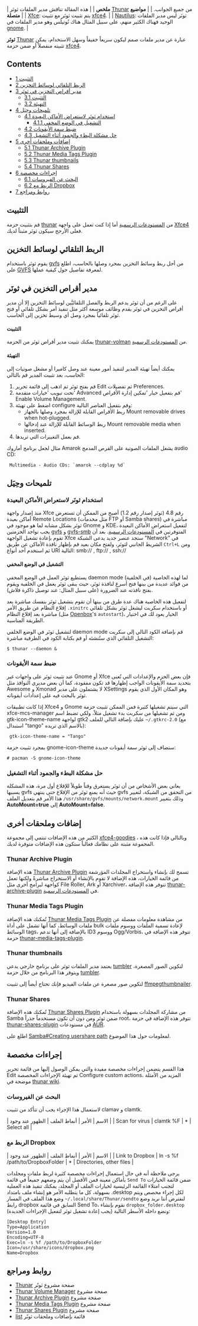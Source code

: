| **ملخص**  |
| هذه المقالة تناقش مدير الملفات ثونَر [Thunar](http://thunar.xfce.org/index.html) من جميع الجوانب. |
| **مواضيع متصلة** |
| [Xfce](/index.php/Xfce "Xfce"): يتم تثبيت ثونَر مع تثبيت [xfce4](https://www.archlinux.org/groups/x86_64/xfce4/). |
| [Nautilus](/index.php/GNOME#Nautilus "GNOME"): ثونَر ليس مدير الملفات الوحيد فهناك الكثير منهم، على سبيل المثال هناك نُوتيلُس وهو مدير الملفات في [gnome](https://www.archlinux.org/groups/x86_64/gnome/). |

**ثونَر** [Thunar](http://thunar.xfce.org/index.html) عبارة عن مدير ملفات صمم ليكون سريعاً خفيفاً وسهل الاستخدام، يمكن تثبيته منفصلاً أو ضمن حزمة [xfce4](https://www.archlinux.org/groups/x86_64/xfce4/).

## Contents

*   [1 التثبيت](#.D8.A7.D9.84.D8.AA.D8.AB.D8.A8.D9.8A.D8.AA)
*   [2 الربط التلقائي لوسائط التخزين](#.D8.A7.D9.84.D8.B1.D8.A8.D8.B7_.D8.A7.D9.84.D8.AA.D9.84.D9.82.D8.A7.D8.A6.D9.8A_.D9.84.D9.88.D8.B3.D8.A7.D8.A6.D8.B7_.D8.A7.D9.84.D8.AA.D8.AE.D8.B2.D9.8A.D9.86)
*   [3 مدير أقراص التخزين في ثونَر](#.D9.85.D8.AF.D9.8A.D8.B1_.D8.A3.D9.82.D8.B1.D8.A7.D8.B5_.D8.A7.D9.84.D8.AA.D8.AE.D8.B2.D9.8A.D9.86_.D9.81.D9.8A_.D8.AB.D9.88.D9.86.D9.8E.D8.B1)
    *   [3.1 التثبيت](#.D8.A7.D9.84.D8.AA.D8.AB.D8.A8.D9.8A.D8.AA_2)
    *   [3.2 التهيئة](#.D8.A7.D9.84.D8.AA.D9.87.D9.8A.D8.A6.D8.A9)
*   [4 تلميحات وحِيَل](#.D8.AA.D9.84.D9.85.D9.8A.D8.AD.D8.A7.D8.AA_.D9.88.D8.AD.D9.90.D9.8A.D9.8E.D9.84)
    *   [4.1 استخدام ثونَر لاستعراض الأماكن البعيدة](#.D8.A7.D8.B3.D8.AA.D8.AE.D8.AF.D8.A7.D9.85_.D8.AB.D9.88.D9.86.D9.8E.D8.B1_.D9.84.D8.A7.D8.B3.D8.AA.D8.B9.D8.B1.D8.A7.D8.B6_.D8.A7.D9.84.D8.A3.D9.85.D8.A7.D9.83.D9.86_.D8.A7.D9.84.D8.A8.D8.B9.D9.8A.D8.AF.D8.A9)
        *   [4.1.1 التشغيل في الوضع المخفي](#.D8.A7.D9.84.D8.AA.D8.B4.D8.BA.D9.8A.D9.84_.D9.81.D9.8A_.D8.A7.D9.84.D9.88.D8.B6.D8.B9_.D8.A7.D9.84.D9.85.D8.AE.D9.81.D9.8A)
    *   [4.2 ضبط سمة الأيقونات](#.D8.B6.D8.A8.D8.B7_.D8.B3.D9.85.D8.A9_.D8.A7.D9.84.D8.A3.D9.8A.D9.82.D9.88.D9.86.D8.A7.D8.AA)
    *   [4.3 حل مشكلة البطء والجمود أثناء التشغيل](#.D8.AD.D9.84_.D9.85.D8.B4.D9.83.D9.84.D8.A9_.D8.A7.D9.84.D8.A8.D8.B7.D8.A1_.D9.88.D8.A7.D9.84.D8.AC.D9.85.D9.88.D8.AF_.D8.A3.D8.AB.D9.86.D8.A7.D8.A1_.D8.A7.D9.84.D8.AA.D8.B4.D8.BA.D9.8A.D9.84)
*   [5 إضافات وملحقات أخرى](#.D8.A5.D8.B6.D8.A7.D9.81.D8.A7.D8.AA_.D9.88.D9.85.D9.84.D8.AD.D9.82.D8.A7.D8.AA_.D8.A3.D8.AE.D8.B1.D9.89)
    *   [5.1 Thunar Archive Plugin](#Thunar_Archive_Plugin)
    *   [5.2 Thunar Media Tags Plugin](#Thunar_Media_Tags_Plugin)
    *   [5.3 Thunar thumbnails](#Thunar_thumbnails)
    *   [5.4 Thunar Shares](#Thunar_Shares)
*   [6 إجراءات مخصصة](#.D8.A5.D8.AC.D8.B1.D8.A7.D8.A1.D8.A7.D8.AA_.D9.85.D8.AE.D8.B5.D8.B5.D8.A9)
    *   [6.1 البحث عن الفيروسات](#.D8.A7.D9.84.D8.A8.D8.AD.D8.AB_.D8.B9.D9.86_.D8.A7.D9.84.D9.81.D9.8A.D8.B1.D9.88.D8.B3.D8.A7.D8.AA)
    *   [6.2 الربط مع Dropbox](#.D8.A7.D9.84.D8.B1.D8.A8.D8.B7_.D9.85.D8.B9_Dropbox)
*   [7 روابط ومراجع](#.D8.B1.D9.88.D8.A7.D8.A8.D8.B7_.D9.88.D9.85.D8.B1.D8.A7.D8.AC.D8.B9)

## التثبيت

قم بتثبيت حزمة [thunar](https://www.archlinux.org/packages/?name=thunar) من [المستودعات الرسمية](/index.php/Official_repositories "Official repositories") أما إذا كنت تعمل على واجهة [Xfce4](/index.php/Xfce "Xfce") فعلى الأرجح سيكون ثونَر مثبتاً لديك.

## الربط التلقائي لوسائط التخزين

يقوم ثونَر باستخدام [gvfs](/index.php/Gvfs "Gvfs") من أجل ربط وسائط التخزين بمجرد وصلها بالحاسب، اطلع على [GVFS](/index.php/GVFS "GVFS") لمعرفة تفاصيل حول كيفية عملها.

## مدير أقراص التخزين في ثونَر

على الرغم من أن ثونَر يدعم الربط والفصل التلقائيَّين لوسائط التخزين إلا أن مدير أقراص التخزين في ثونَر يقدم وظائف موسعة أكثر مثل تنفيذ أمر بشكل تلقائي أو فتح ثونَر تلقائياً بمجرد وصل أي وسيط تخزين إلى الحاسب.

#### التثبيت

يمكنك تثبيت مدير أقراص ثونَر من الحزمة [thunar-volman](https://www.archlinux.org/packages/?name=thunar-volman) من [المستودعات الرسمية](/index.php/Official_repositories "Official repositories").

#### التهيئة

يمكنك أيضاً تهيئة المدير لتنفيذ أمور معينة عند وصل كاميرا أو مشغل صوتيات إلى الحاسب، بعد تثبيت المدير قم بالتالي:

1.  قم بفتح ثونَر ثم اذهب إلى قائمة تحرير Edit ثم تفضيلات Preferences.
2.  تحت تبويب 'خيارات متقدمة' Advanced قم بتفعيل خيار 'تمكين إدارة الأقراص' Enable Volume Management.
3.  اضغط على تهيئة configure وقم بتفعيل العناصر التالية:
    *   ربط الأقراص القابلة للإزالة بمجرد وصلها بالجهاز Mount removable drives when hot-plugged.
    *   ربط الوسائط القابلة للإزالة عند إدخالها Mount removable media when inserted.
4.  قم بعمل التغييرات التي تريدها.

مثال لجعل برنامج أماروك Amarok يشغل الملفات الصوتية على القرص المدمج audio CD:

```
 Multimedia - Audio CDs: `amarok --cdplay %d`

```

## تلميحات وحِيَل

### استخدام ثونَر لاستعراض الأماكن البعيدة

منذ إصدار واجهة Xfce رقم 4.8 (ثونَر إصدار رقم 1.2) أصبح من الممكن أن تستعرض أماكن بعيدة Remote Locations (مثل مخدمات FTP أو Samba shares) مباشرة في ثونَر بشكل مشابه لما هو موجود في Gnome و KDE، لتفعيل استعراض الأماكن البعيدة يجب تواجد الحزمتين [gvfs](https://www.archlinux.org/packages/?name=gvfs) و [gvfs-smb](https://www.archlinux.org/packages/?name=gvfs-smb) المتوفرتين في [المستودعات الرسمية](/index.php/Official_repositories "Official repositories"). بعد أن تقوم بإعادة تشغيل الواجهة Xfce ستجد عنصر جديد يدعى الشبكة "Network" في الشريط الجانبي لثونَر، ولفتح مكان بعيد قم بإظهار نافذة الأماكن عن طريق `Ctrl+L` ومن ثم استخدم أحد أنواع URI التالية: smb:// , ftp:// , ssh://

#### التشغيل في الوضع المخفي

يستطيع ثونَر العمل في الوضع المخفي daemon mode (في الخلفية) لما لهذه الخاصية من فوائد عديدة من بينها فتح أسرع لنافذة ثونَر، حيث يبقى ثونَر يعمل في الخلفية ويقوم بفتح نافذته عند الضرورة (على سبيل المثال: عند توصيل ذاكرة فلاش).

لتفعيل هذه الخاصية هناك عدة طرق من بينها أن تقوم بتشغيل ثونَر بنفسك مباشرة بعد إقلاع النظام عن طريق الأمر `.xinitrc` أو باستخدام سكربت ليشغل ثونَر بشكل تلقائي مباشرة بعد إقلاع النظام (مثل [Openbox](/index.php/Openbox "Openbox")'s `autostart`)، الخيار يعود لك في اختيار الطريقة المناسبة.

لتشغيل ثونَر في الوضع الخلفي daemon mode قم بإضافة الكود التالي إلى سكربت التشغيل التلقائي الذي ستُنشئه أو قم بكتابة الكود في الطرفية مباشرة:

 `$ thunar --daemon &` 

### ضبط سمة الأيقونات

عند تثبيت ثونَر على واجهات غير Gnome أو Xfce فإن بعض الحزم والإعدادات التي تُعنى بتحديد سمة الأيقونات الواجب إظهارها قد تكون مفقودة، كما أن بعض مديري النوافذ مثل Awesome و Xmonad لا يشتملون على مدير XSettings وهو المكان الأول الذي يقوم ثونَر بالبحث فيه على إعدادات أيقوناته.

إذا كانت تطبيقات Xfce4 و Gnome التي سيتم تشغيلها كثيرة فمن الممكن تثبيت حزمة xfce-mcs-manager ومن ثم تشغيلها من سكربت بدء تشغيل مثلاً، ولكي تضبط اسم gtk-icon-theme-name لواجهة gtk2 عليك بإضافة التالي للملف `~/.gtkrc-2.0` (مع استبدال "tango" بالاسم الذي تريده):

```
 gtk-icon-theme-name = "Tango"

```

بمجرد تثبيت حزمة gnome-icon-theme ستضاف إلى ثونَر سمة أيقونات جديدة:

 `# pacman -S gnome-icon-theme` 

### حل مشكلة البطء والجمود أثناء التشغيل

يعاني بعض الأشخاص من أن ثونَر يستغرق وقتاً طويلاً للإقلاع أول مرة، هذه المشكلة يسببها gvfs حيث أنه يمنع ثونَر من الإقلاع حتى ينتهي gvfs من التحقق من الشبكة، لتغيير هذا الأمر قم بتعديل الملف `/usr/share/gvfs/mounts/network.mount` وذلك بتغيير **AutoMount=true** إلى **AutoMount=false**.

## إضافات وملحقات أخرى

الكثير من هذه الإضافات تنتمي إلى مجموعة [xfce4-goodies](https://www.archlinux.org/groups/x86_64/xfce4-goodies/) ، وبالتالي فإذا كانت هذه المجموعة مثبتة على نظامك فغالباً ستكون هذه الإضافات متوفرة لديك.

### Thunar Archive Plugin

هذه الإضافة [Thunar Archive Plugin](http://goodies.xfce.org/projects/thunar-plugins/thunar-archive-plugin) تسمح لك بإنشاء واستخراج المجلدات المؤرشفة من قائمة الخيارات، هذه الإضافة لا تقوم بالإنشاء أو الاستخراج مباشرةً ولكنها تعمل كواجهة لبرامج أخرى مثل File Roller, Ark أو Xarchiver، تتوفر هذه الإضافة [thunar-archive-plugin](https://www.archlinux.org/packages/?name=thunar-archive-plugin) في [المستودعات الرسمية](/index.php/Official_repositories "Official repositories").

### Thunar Media Tags Plugin

تُمكنك هذه الإضافة [Thunar Media Tags Plugin](http://goodies.xfce.org/projects/thunar-plugins/thunar-media-tags-plugin) من مشاهدة معلومات مفصلة عن ملفات الوسائط، كما أنها تشمل على أداة bulk لإعادة تسمية الملفات ووسوم ملفات الوسائط tags، بالإضافة إلى أنها تدعم ID3 ووسوم Ogg/Vorbis، تتوفر هذه الإضافة في حزمة [thunar-media-tags-plugin](https://www.archlinux.org/packages/?name=thunar-media-tags-plugin).

### Thunar thumbnails

يعتمد مدير الملفات ثونَر على برنامج خارجي يدعي [tumbler](http://git.xfce.org/xfce/tumbler/tree/README) لتكوين الصور المصغرة، ويتوفر هذا البرنامج من خلال حزمة [tumbler](https://www.archlinux.org/packages/?name=tumbler).

لتكوين صور مصغرة عن ملفات الفيديو فإنك تحتاج أيضاً إلى تثبيت [ffmpegthumbnailer](https://www.archlinux.org/packages/?name=ffmpegthumbnailer).

### Thunar Shares

تُمكنك هذه الإضافة [Thunar Shares Plugin](http://goodies.xfce.org/projects/thunar-plugins/thunar-shares-plugin) من مشاركة المجلدات بسهولة باستخدام Samba ضمن ثونَر ومن دون أن تكون مستخدماً جذراً root، تتوفر هذه الإضافة في حزمة [thunar-shares-plugin](https://aur.archlinux.org/packages/thunar-shares-plugin/) في مستودعات [AUR](/index.php/AUR "AUR").

اطلع على [Samba#Creating usershare path](/index.php/Samba#Creating_usershare_path "Samba") لمعلومات حول هذا الموضوع.

## إجراءات مخصصة

هذا القسم يتضمن إجراءات مخصصة مفيدة والتي يمكن الوصول إليها من قائمة تحرير Edit ثم تهيئة الإجراءات المخصصة Configure custom actions، المزيد من الأمثلة موضحة في [thunar wiki](http://docs.xfce.org/xfce/thunar/custom-actions).

### البحث عن الفيروسات

لاستعمال هذا الإجراء يجب أن تتأكد من تثبيت clamav و clamtk.

| الاسم | الأمر | أنماط الملف | الظهور عند وجود |
| Scan for virus | clamtk %F | * | Select all |

### الربط مع Dropbox

| الاسم | الأمر | أنماط الملف | الظهور عند وجود |
| Link to Dropbox | ln -s %f /path/to/DropboxFolder | * | Directories, other files |

يرجى ملاحظة أنه في حال استعمال إجراءات مخصصة كثيرة لربط ملفات ومجلدات بأماكن معينة فمن الأفضل أن يتم وضعهم جميعاً في قائمة `Send To` ضمن قائمة الخيارات لتجنب امتلاء القائمة الرئيسية لخيارات الملف أو المجلد، يمكنك تنفيذ هذه العملية بسهولة، كل ما يتطلبه الأمر هو إنشاء ملف بامتداد .desktop لكل إجراء مخصص ويتم وضع هذا الملف في المسار `~/.local/share/Thunar/sendto` لنفترض أننا نريد وضع رابط dropbox السابق في قائمة Send To، نقوم بإنشاء `dropbox_folder.desktop` ونضع داخله الأسطر التالية (يجب إعادة تشغيل ثونَر لتفعيل الإجراءات الجديدة):

```
[Desktop Entry]
Type=Application
Version=1.0
Encoding=UTF-8
Exec=ln -s %f /path/to/DropboxFolder
Icon=/usr/share/icons/dropbox.png
Name=Dropbox

```

## روابط ومراجع

*   [Thunar](http://thunar.xfce.org/index.html) صفحة مشروع ثونًر
*   [Thunar Volume Manager](http://goodies.xfce.org/projects/thunar-plugins/thunar-volman) صفحة مشروع
*   [Thunar Archive Plugin](http://goodies.xfce.org/projects/thunar-plugins/thunar-archive-plugin) صفحة مشروع
*   [Thunar Media Tags Plugin](http://goodies.xfce.org/projects/thunar-plugins/thunar-media-tags-plugin) صفحة مشروع
*   [Thunar Shares Plugin](http://goodies.xfce.org/projects/thunar-plugins/thunar-shares-plugin/) صفحة مشروع
*   [list](http://goodies.xfce.org/projects/thunar-plugins/start) قائمة بإضافات وملحقات ثونًر